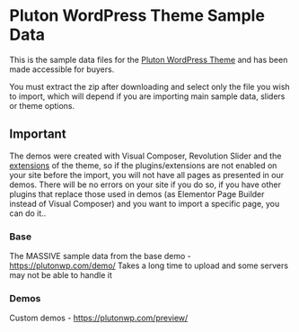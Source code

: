 # Pluton WordPress Theme Sample Data
This is the sample data files for the <a href="https://plutonwp.com/" title="Pluton WordPress Theme" target="_blank">Pluton WordPress Theme</a> and has been made accessible for buyers.


You must extract the zip after downloading and select only the file you wish to import, which will depend if you are importing main sample data, sliders or theme options.

## Important
The demos were created with Visual Composer, Revolution Slider and the <a href="https://plutonwp.com/extensions/" title="Pluton Extensions" target="_blank">extensions</a> of the theme, so if the plugins/extensions are not enabled on your site before the import, you will not have all pages as presented in our demos.
There will be no errors on your site if you do so, if you have other plugins that replace those used in demos (as Elementor Page Builder instead of Visual Composer) and you want to import a specific page, you can do it..

### Base
The MASSIVE sample data from the base demo - https://plutonwp.com/demo/
Takes a long time to upload and some servers may not be able to handle it

### Demos
Custom demos - https://plutonwp.com/preview/
